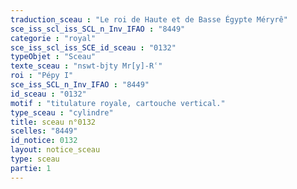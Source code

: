 ```yaml
---
traduction_sceau : "Le roi de Haute et de Basse Égypte Méryrê"
sce_iss_scl_iss_SCL_n_Inv_IFAO : "8449"
categorie : "royal"
sce_iss_scl_iss_SCE_id_sceau : "0132"
typeObjet : "Sceau"
texte_sceau : "nswt-bjty Mr[y]-Rʿ"
roi : "Pépy I"
sce_iss_SCL_n_Inv_IFAO : "8449"
id_sceau : "0132"
motif : "titulature royale, cartouche vertical."
type_sceau : "cylindre"
title: sceau n°0132
scelles: "8449"
id_notice: 0132
layout: notice_sceau
type: sceau
partie: 1
---
```

